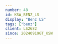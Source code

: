 ```yaml
---
number: 48
id: KSW_BENZ_LS
display: "Benz LS"
tags: ["benz"]
client: LS2682
since: 20240919GT_KSW
---
```

